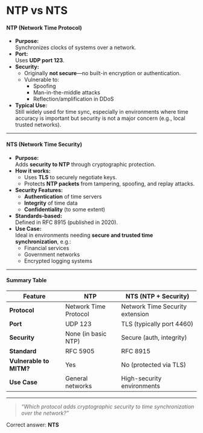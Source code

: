 # NTP vs NTS

#### **NTP (Network Time Protocol)**

* **Purpose:**\
  Synchronizes clocks of systems over a network.
* **Port:**\
  Uses **UDP port 123**.
* **Security:**
  * Originally **not secure**—no built-in encryption or authentication.
  * Vulnerable to:
    * Spoofing
    * Man-in-the-middle attacks
    * Reflection/amplification in DDoS
* **Typical Use:**\
  Still widely used for time sync, especially in environments where time accuracy is important but security is not a major concern (e.g., local trusted networks).

***

#### **NTS (Network Time Security)**

* **Purpose:**\
  Adds **security to NTP** through cryptographic protection.
* **How it works:**
  * Uses **TLS** to securely negotiate keys.
  * Protects **NTP packets** from tampering, spoofing, and replay attacks.
* **Security Features:**
  * **Authentication** of time servers
  * **Integrity** of time data
  * **Confidentiality** (to some extent)
* **Standards-based:**\
  Defined in RFC 8915 (published in 2020).
* **Use Case:**\
  Ideal in environments needing **secure and trusted time synchronization**, e.g.:
  * Financial services
  * Government networks
  * Encrypted logging systems

***

#### &#x20;Summary Table

| Feature                 | NTP                   | NTS (NTP + Security)            |
| ----------------------- | --------------------- | ------------------------------- |
| **Protocol**            | Network Time Protocol | Network Time Security extension |
| **Port**                | UDP 123               | TLS (typically port 4460)       |
| **Security**            | None (in basic NTP)   | Secure (auth, integrity)        |
| **Standard**            | RFC 5905              | RFC 8915                        |
| **Vulnerable to MITM?** | Yes                   | No (protected via TLS)          |
| **Use Case**            | General networks      | High-security environments      |

***

> _“Which protocol adds cryptographic security to time synchronization over the network?”_

Correct answer: **NTS**
